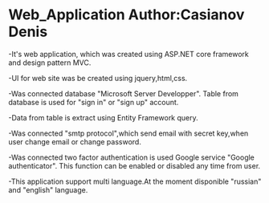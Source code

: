 # Web_Application Author:Casianov Denis
-It's web application, which was created using ASP.NET core
framework and design pattern MVC.

-UI for web site was be created using jquery,html,css. 

-Was connected database "Microsoft Server Developper". 
Table from database is used for "sign in" or "sign up" account.

-Data from table is extract using Entity Framework query.

-Was connected "smtp protocol",which send email with secret
key,when user change email or change password.

-Was connected two factor authentication is used Google service "Google authenticator".
This function can be enabled or disabled any time from user. 

-This application support multi language.At the moment disponible "russian" and "english" language.
